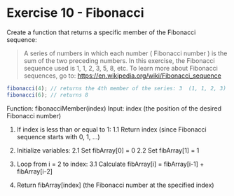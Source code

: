 # Exercise 10 - Fibonacci

Create a function that returns a specific member of the Fibonacci sequence:

> A series of numbers in which each number ( Fibonacci number ) is the sum of the two preceding numbers.
> In this exercise, the Fibonacci sequence used is 1, 1, 2, 3, 5, 8, etc.
> To learn more about Fibonacci sequences, go to: https://en.wikipedia.org/wiki/Fibonacci_sequence

```javascript
fibonacci(4); // returns the 4th member of the series: 3  (1, 1, 2, 3)
fibonacci(6); // returns 8
```


Function: fibonacciMember(index)
Input: index (the position of the desired Fibonacci number)

1. If index is less than or equal to 1:
   1.1 Return index (since Fibonacci sequence starts with 0, 1, ...)

2. Initialize variables:
   2.1 Set fibArray[0] = 0
   2.2 Set fibArray[1] = 1

3. Loop from i = 2 to index:
   3.1 Calculate fibArray[i] = fibArray[i-1] + fibArray[i-2]

4. Return fibArray[index] (the Fibonacci number at the specified index)

